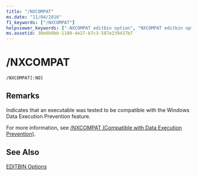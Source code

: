 ```yaml
---
title: "/NXCOMPAT"
ms.date: "11/04/2016"
f1_keywords: ["/NXCOMPAT"]
helpviewer_keywords: ["-NXCOMPAT editbin option", "NXCOMPAT editbin option", "/NXCOMPAT editbin option"]
ms.assetid: 30e6b9bb-1189-4e27-b7c3-587e239437b7
---
```

# /NXCOMPAT

```
/NXCOMPAT[:NO]
```

## Remarks

Indicates that an executable was tested to be compatible with the Windows Data Execution Prevention feature.

For more information, see [/NXCOMPAT (Compatible with Data Execution Prevention)](nxcompat-compatible-with-data-execution-prevention.md).

## See Also

[EDITBIN Options](editbin-options.md)